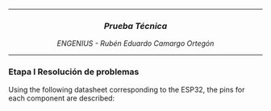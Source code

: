 <hr>
<h3 align="center"><i>Prueba Técnica</i></h3>
<p align="center"><i>ENGENIUS - Rubén Eduardo Camargo Ortegón</i></p>
<hr>
<h3>Etapa I Resolución de problemas</h3>
<p>Using the following datasheet corresponding to the ESP32, the pins for each component are described:</p>
